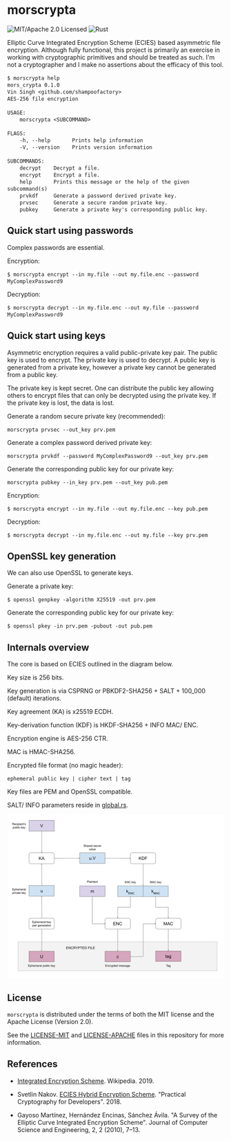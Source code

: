 # morscrypta

![MIT/Apache 2.0 Licensed](https://img.shields.io/badge/license-MIT%2FApache--2.0-blue)
![Rust](https://github.com/shampoofactory/morscrypta/workflows/Rust/badge.svg)

Elliptic Curve Integrated Encryption Scheme (ECIES) based asymmetric file encryption. Although fully
functional, this project is primarily an exercise in working with cryptographic primitives and 
should be treated as such. I'm not a cryptographer and I make no assertions about the efficacy of
this tool.

```
$ morscrypta help
mors_crypta 0.1.0
Vin Singh <github.com/shampoofactory>
AES-256 file encryption

USAGE:
    morscrypta <SUBCOMMAND>

FLAGS:
    -h, --help       Prints help information
    -V, --version    Prints version information

SUBCOMMANDS:
    decrypt    Decrypt a file.
    encrypt    Encrypt a file.
    help       Prints this message or the help of the given subcommand(s)
    prvkdf     Generate a password derived private key.
    prvsec     Generate a secure random private key.
    pubkey     Generate a private key's corresponding public key.

```

## Quick start using passwords

Complex passwords are essential.

Encryption:

```
$ morscrypta encrypt --in my.file --out my.file.enc --password MyComplexPassword9

```

Decryption:

```
$ morscrypta decrypt --in my.file.enc --out my.file --password MyComplexPassword9
```


## Quick start using keys

Asymmetric encryption requires a valid public-private key pair. The public key is used to encrypt.
The private key is used to decrypt. A public key is generated from a private key, however a private
key cannot be generated from a public key.

The private key is kept secret. One can distribute the public key allowing others to encrypt files
that can only be decrypted using the private key. If the private key is lost, the data is lost.

Generate a random secure private key (recommended):

```
morscrypta prvsec --out_key prv.pem
```

Generate a complex password derived private key:

```
morscrypta prvkdf --password MyComplexPassword9 --out_key prv.pem
```

Generate the corresponding public key for our private key:

```
morscrypta pubkey --in_key prv.pem --out_key pub.pem
```

Encryption:

```
$ morscrypta encrypt --in my.file --out my.file.enc --key pub.pem
```

Decryption:

```
$ morscrypta decrypt --in my.file.enc --out my.file --key prv.pem
```


## OpenSSL key generation

We can also use OpenSSL to generate keys.

Generate a private key:

```
$ openssl genpkey -algorithm X25519 -out prv.pem
```

Generate the corresponding public key for our private key:
```
$ openssl pkey -in prv.pem -pubout -out pub.pem
```

## Internals overview

The core is based on ECIES outlined in the diagram below.

Key size is 256 bits.

Key generation is via CSPRNG or PBKDF2-SHA256 + SALT + 100_000 (default) iterations.

Key agreement (KA) is x25519 ECDH.

Key-derivation function (KDF) is HKDF-SHA256 + INFO MAC/ ENC.

Encryption engine is AES-256 CTR.

MAC is HMAC-SHA256.

Encrypted file format (no magic header):
```
ephemeral public key | cipher text | tag
```

Key files are PEM and OpenSSL compatible.

SALT/ INFO parameters reside in [global.rs](src/lib/global.rs).


![](images/morscrypta_enc.png)

## License

`morscrypta` is distributed under the terms of both the MIT license and the Apache License (Version 2.0).

See the [LICENSE-MIT](LICENSE-MIT) and [LICENSE-APACHE](LICENSE-APACHE) files in this repository for more information.


## References

* [Integrated Encryption Scheme](https://en.wikipedia.org/wiki/Integrated_Encryption_Scheme). Wikipedia. 2019.

* Svetlin Nakov. [ECIES Hybrid Encryption Scheme](https://cryptobook.nakov.com/asymmetric-key-ciphers/ecies-public-key-encryption). "Practical Cryptography for Developers". 2018.


* Gayoso Martínez, Hernández Encinas, Sánchez Ávila. "A Survey of the Elliptic Curve Integrated Encryption Scheme". Journal of Computer Science and Engineering, 2, 2 (2010), 7–13.
